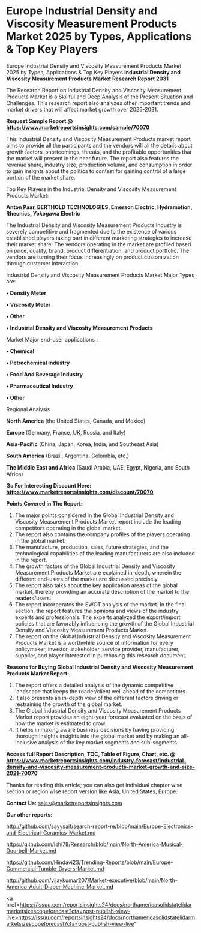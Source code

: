 # Europe Industrial Density and Viscosity Measurement Products Market 2025 by Types, Applications & Top Key Players
Europe Industrial Density and Viscosity Measurement Products Market 2025 by Types, Applications & Top Key Players
<strong>Industrial Density and Viscosity Measurement Products Market Research Report 2031</strong>

The Research Report on Industrial Density and Viscosity Measurement Products Market is a Skillful and Deep Analysis of the Present Situation and Challenges. This research report also analyzes other important trends and market drivers that will affect market growth over 2025-2031.

<strong>Request Sample Report @ <a href=https://www.marketreportsinsights.com/sample/70070>https://www.marketreportsinsights.com/sample/70070</a></strong>

This Industrial Density and Viscosity Measurement Products market report aims to provide all the participants and the vendors will all the details about growth factors, shortcomings, threats, and the profitable opportunities that the market will present in the near future. The report also features the revenue share, industry size, production volume, and consumption in order to gain insights about the politics to contest for gaining control of a large portion of the market share.

Top Key Players in the Industrial Density and Viscosity Measurement Products Market:

<strong>Anton Paar, BERTHOLD TECHNOLOGIES, Emerson Electric, Hydramotion, Rheonics, Yokogawa Electric</strong>

The Industrial Density and Viscosity Measurement Products Industry is severely competitive and fragmented due to the existence of various established players taking part in different marketing strategies to increase their market share. The vendors operating in the market are profiled based on price, quality, brand, product differentiation, and product portfolio. The vendors are turning their focus increasingly on product customization through customer interaction.

Industrial Density and Viscosity Measurement Products Market Major Types are:

<strong>• Density Meter

• Viscosity Meter

• Other

• Industrial Density and Viscosity Measurement Products</strong>

Market Major end-user applications :

<strong>• Chemical

• Petrochemical Industry

• Food And Beverage Industry

• Pharmaceutical Industry

• Other</strong>

Regional Analysis

</u><strong><b>North America</b></strong> (the United States, Canada, and Mexico)

<strong><b>Europe </b></strong>(Germany, France, UK, Russia, and Italy)

<strong><b>Asia-Pacific</b></strong> (China, Japan, Korea, India, and Southeast Asia)

<strong><b>South America</b></strong> (Brazil, Argentina, Colombia, etc.)

<strong><b>The Middle East and Africa</b></strong> (Saudi Arabia, UAE, Egypt, Nigeria, and South Africa)

<strong>Go For Interesting Discount Here: <a href=https://www.marketreportsinsights.com/discount/70070>https://www.marketreportsinsights.com/discount/70070</a></strong>

<strong>Points Covered in The Report:</strong>
<ol>
  <li>The major points considered in the Global Industrial Density and Viscosity Measurement Products Market report include the leading competitors operating in the global market.</li>
  <li>The report also contains the company profiles of the players operating in the global market.</li>
  <li>The manufacture, production, sales, future strategies, and the technological capabilities of the leading manufacturers are also included in the report.</li>
  <li>The growth factors of the Global Industrial Density and Viscosity Measurement Products Market are explained in-depth, wherein the different end-users of the market are discussed precisely.</li>
  <li>The report also talks about the key application areas of the global market, thereby providing an accurate description of the market to the readers/users.</li>
  <li>The report incorporates the SWOT analysis of the market. In the final section, the report features the opinions and views of the industry experts and professionals. The experts analyzed the export/import policies that are favorably influencing the growth of the Global Industrial Density and Viscosity Measurement Products Market.</li>
  <li>The report on the Global Industrial Density and Viscosity Measurement Products Market is a worthwhile source of information for every policymaker, investor, stakeholder, service provider, manufacturer, supplier, and player interested in purchasing this research document.</li>
</ol>
<strong>Reasons for Buying Global Industrial Density and Viscosity Measurement Products Market Report:</strong>

<ol>
  <li>The report offers a detailed analysis of the dynamic competitive landscape that keeps the reader/client well ahead of the competitors.</li>
  <li>It also presents an in-depth view of the different factors driving or restraining the growth of the global market.</li>
  <li>The Global Industrial Density and Viscosity Measurement Products Market report provides an eight-year forecast evaluated on the basis of how the market is estimated to grow.</li>
  <li>It helps in making aware business decisions by having providing thorough insights insights into the global market and by making an all-inclusive analysis of the key market segments and sub-segments.</li>
</ol>
<strong>Access full Report Description, TOC, Table of Figure, Chart, etc. @ <a href=https://www.marketreportsinsights.com/industry-forecast/industrial-density-and-viscosity-measurement-products-market-growth-and-size-2021-70070>https://www.marketreportsinsights.com/industry-forecast/industrial-density-and-viscosity-measurement-products-market-growth-and-size-2021-70070</a></strong>


Thanks for reading this article; you can also get individual chapter wise section or region wise report version like Asia, United States, Europe.

<strong>Contact Us:</strong>
sales@marketreportsinsights.com

<strong>Our other reports:</strong>

<a href=http://github.com/sayysaif/search-report-re/blob/main/Europe-Electronics-and-Electrical-Ceramics-Market.md>http://github.com/sayysaif/search-report-re/blob/main/Europe-Electronics-and-Electrical-Ceramics-Market.md</a>

<a href=https://github.com/Ishi78/Research/blob/main/North-America-Musical-Doorbell-Market.md>https://github.com/Ishi78/Research/blob/main/North-America-Musical-Doorbell-Market.md</a>

<a href=https://github.com/Hindavi23/Trending-Reports/blob/main/Europe-Commercial-Tumble-Dryers-Market.md>https://github.com/Hindavi23/Trending-Reports/blob/main/Europe-Commercial-Tumble-Dryers-Market.md</a>

<a href=http://github.com/vijaykumar207/Market-executive/blob/main/North-America-Adult-Diaper-Machine-Market.md>http://github.com/vijaykumar207/Market-executive/blob/main/North-America-Adult-Diaper-Machine-Market.md</a>

<a href=https://issuu.com/reportsinsights24/docs/northamericasolidstatelidarmarketsizescopeforecast?cta=post-publish-view-live>https://issuu.com/reportsinsights24/docs/northamericasolidstatelidarmarketsizescopeforecast?cta=post-publish-view-live</a>"
